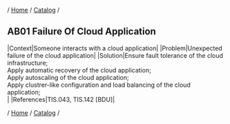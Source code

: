 / [Home](/acctp/) / [Catalog](/acctp/catalog/) /

## AB01 Failure Of Cloud Application

|Context|Someone interacts with a cloud application|
|Problem|Unexpected failure of the cloud application|
|Solution|Ensure fault tolerance of the cloud infrastructure;<br /> Apply automatic recovery of the cloud application;<br /> Apply autoscaling of the cloud application;<br /> Apply clustrer-like configuration and load balancing of the cloud application;<br />|
|References|TIS.043, TIS.142 [BDU]|

/ [Home](/acctp/) / [Catalog](/acctp/catalog/) /
